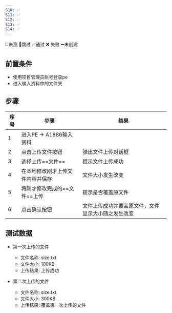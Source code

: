 ```yaml
---
S10: ✅
S11: ✅
S12: ✅
S13: ✅
S14: ✅
---
```

◻️未测    🚫跳过     ✅通过    ❌ 失败    ➖未创建

## 前置条件

- 使用项目管理员账号登录pe
- 进入输入资料中的文件夹

## 步骤

| 序号  | 步骤                | 结果                        |
| --- | ----------------- | ------------------------- |
| 1   | 进入PE -> A1886输入资料 |                           |
| 2   | 点击上传文件按钮          | 弹出文件上传对话框                 |
| 3   | 选择上传==文件==        | 提示文件上传成功                  |
| 4   | 在本地修改刚才上传文件内容并保存  | 文件大小发生改变                  |
| 5   | 将刚才修改完成的==文件==上传  | 提示是否覆盖原文件                 |
| 6   | 点击确认按钮            | 文件上传成功并覆盖原文件，文件显示大小随之发生改变 |

## 测试数据

- 第一次上传的文件
	- 文件名称: size.txt
	- 文件大小: 100KB
	- 上传结果: 上传成功

- 第二次上传的文件
	- 文件名称: size.txt
	- 文件大小: 300KB
	- 上传结果: 覆盖第一次上传的文件
